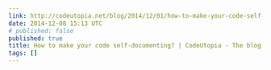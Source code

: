 ```yaml
---
link: http://codeutopia.net/blog/2014/12/01/how-to-make-your-code-self-documenting/
date: 2014-12-08 15:13 UTC
# published: false
published: true
title: How to make your code self-documenting? | CodeUtopia - The blog of Jani Hartikainen
tags: []
---
```




